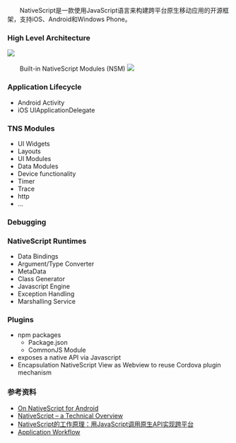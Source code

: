 &emsp;&emsp;NativeScript是一款使用JavaScript语言来构建跨平台原生移动应用的开源框架，支持iOS、Android和Windows Phone。

### High Level Architecture
![](http://developer.telerik.com/wp-content/uploads/2014/06/nativescript1.png)
</br></br>&emsp;&emsp;Built-in NativeScript Modules (NSM)
![](http://developer.telerik.com/wp-content/uploads/2014/06/nativescript3.png)

### Application Lifecycle
- Android Activity
- iOS UIApplicationDelegate

### TNS Modules
- UI Widgets
- Layouts
- UI Modules
- Data Modules
- Device functionality
- Timer
- Trace
- http
- ...

### Debugging

### NativeScript Runtimes
- Data Bindings
- Argument/Type Converter
- MetaData
- Class Generator
- Javascript Engine
- Exception Handling
- Marshalling Service

### Plugins
- npm packages
  - Package.json
  - CommonJS Module
- exposes a native API via Javascript
- Encapsulation NativeScript View as Webview to reuse Cordova plugin mechanism

### 参考资料
- [On NativeScript for Android](http://developer.telerik.com/featured/nativescript-android/)
- [NativeScript – a Technical Overview
](http://developer.telerik.com/featured/nativescript-a-technical-overview/)
- [NativeScript的工作原理：用JavaScript调用原生API实现跨平台
](http://ourjs.com/detail/550138f51e8c708516000005)
- [Application Workflow](https://docs.nativescript.org/runtimes/android/advanced-topics/execution-flow)
